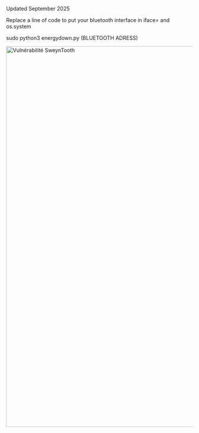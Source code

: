 Updated September 2025

Replace a line of code to put your bluetooth interface in iface= and os.system

sudo python3 energydown.py (BLUETOOTH ADRESS)

<img width="1024" height="1024" alt="Vulnérabilité SweynTooth" src="https://github.com/user-attachments/assets/7e6e33f1-ec12-491a-8f2c-9043bce6733e" />
